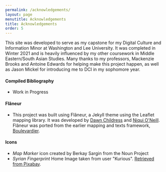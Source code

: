 ```yaml
---
permalink: /acknowledgements/
layout: page
menutitle: Acknowledgements
title: Acknowledgements
order: 5
---
```

This site was developed to serve as my capstone for my Digital Culture and Information Minor at Washington and Lee University. It was completed in Winter 2021 and is heavily influenced by my other coursework in Middle Eastern/South Asian Studies. Many thanks to my professors, Mackenzie Brooks and Antoine Edwards for helping make this project happen, as well as Jason Mickel for introducing me to DCI in my sophomore year.

#### Compiled Bibliography
* Work in Progress

#### Flâneur
* This project was built using Flâneur, a Jekyll theme using the Leaflet mapping library. It was developed by [Dawn Childress](https://github.com/kirschbombe) and [Niqui O'Neill](https://github.com/dnoneill). Flâneur was ported from the earlier mapping and texts framework, [Boulevardier](https://github.com/kirschbombe/boulevardier).


#### Icons
* _Map Marker_ icon created by Berkay Sargin from the Noun Project
* _Syrian Fingerprint_ Home Image taken from user "Kurious". [Retrieved from Pixabay](https://pixabay.com/illustrations/syria-flag-fingerprint-country-654136/). 
